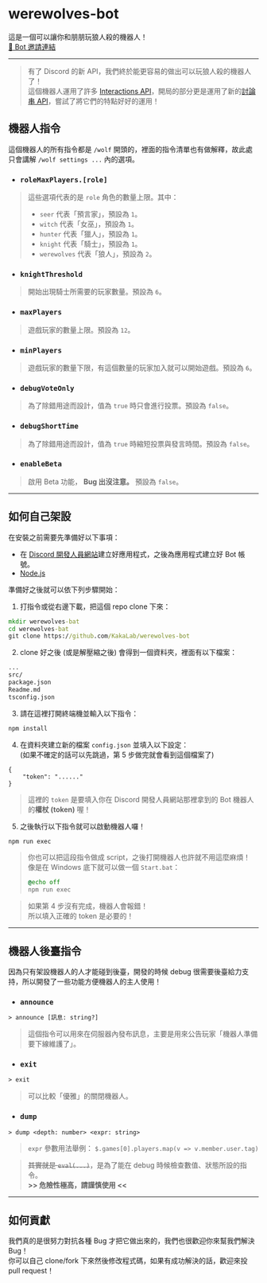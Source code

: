 # werewolves-bot
這是一個可以讓你和朋朋玩狼人殺的機器人！\
[🔗 Bot 邀請連結](https://discord.com/api/oauth2/authorize?client_id=872299329040310345&permissions=8&scope=applications.commands%20bot)

---

> 有了 Discord 的新 API，我們終於能更容易的做出可以玩狼人殺的機器人了！\
這個機器人運用了許多 [Interactions API](https://discord.com/developers/docs/interactions/message-components)，開局的部分更是運用了新的[討論串 API](https://discord.com/developers/docs/resources/channel#start-thread-with-message)，嘗試了將它們的特點好好的運用！

## 機器人指令
這個機器人的所有指令都是 `/wolf` 開頭的，裡面的指令清單也有做解釋，故此處只會講解 `/wolf settings ...` 內的選項。

* ### `roleMaxPlayers.[role]`
> 這些選項代表的是 `role` 角色的數量上限。其中：
> * `seer` 代表「預言家」，預設為 `1`。
> * `witch` 代表「女巫」，預設為 `1`。
> * `hunter` 代表「獵人」，預設為 `1`。
> * `knight` 代表「騎士」，預設為 `1`。
> * `werewolves` 代表「狼人」，預設為 `2`。

* ### `knightThreshold`
> 開始出現騎士所需要的玩家數量。預設為 `6`。

* ### `maxPlayers`
> 遊戲玩家的數量上限。預設為 `12`。

* ### `minPlayers`
> 遊戲玩家的數量下限，有這個數量的玩家加入就可以開始遊戲。預設為 `6`。

* ### `debugVoteOnly`
> 為了除錯用途而設計，值為 `true` 時只會進行投票。預設為 `false`。

* ### `debugShortTime`
> 為了除錯用途而設計，值為 `true` 時縮短投票與發言時間。預設為 `false`。

* ### `enableBeta`
> 啟用 Beta 功能， **Bug 出沒注意。** 預設為 `false`。

---

## 如何自己架設
在安裝之前需要先準備好以下事項：
 * 在 [Discord 開發人員網站](https://discord.com/developers/applications)建立好應用程式，之後為應用程式建立好 Bot 帳號。
 * [Node.js](https://nodejs.org/)

準備好之後就可以依下列步驟開始：

1. 打指令或從右邊下載，把這個 repo clone 下來：
```bat
mkdir werewolves-bat
cd werewolves-bat
git clone https://github.com/KakaLab/werewolves-bot
``` 

2. clone 好之後 (或是解壓縮之後) 會得到一個資料夾，裡面有以下檔案：
```txt
...
src/
package.json
Readme.md
tsconfig.json
```

3. 請在這裡打開終端機並輸入以下指令：
```bat
npm install
```

4. 在資料夾建立新的檔案 `config.json` 並填入以下設定：\
   (如果不確定的話可以先跳過，第 5 步做完就會看到這個檔案了)
```jsonc
{
    "token": "......"
}
```
> 這裡的 `token` 是要填入你在 Discord 開發人員網站那裡拿到的 Bot 機器人的**權杖 (token)** 喔！

5. 之後執行以下指令就可以啟動機器人囉！
```bat
npm run exec
```
> 你也可以把這段指令做成 script，之後打開機器人也許就不用這麼麻煩！
> 像是在 Windows 底下就可以做一個 `Start.bat`：
> ```bat
> @echo off
> npm run exec
> ```

> 如果第 4 步沒有完成，機器人會報錯！\
  所以填入正確的 token 是必要的！

---

## 機器人後臺指令
因為只有架設機器人的人才能碰到後臺，開發的時候 debug 很需要後臺給力支持，所以開發了一些功能方便機器人的主人使用！

* ### `announce`
```txt
> announce [訊息: string?]
```
> 這個指令可以用來在伺服器內發布訊息，主要是用來公告玩家「機器人準備要下線維護了」。

* ### `exit`
```txt
> exit
```
> 可以比較「優雅」的關閉機器人。

* ### `dump`
```txt
> dump <depth: number> <expr: string>
```
> `expr` 參數用法舉例： `$.games[0].players.map(v => v.member.user.tag)`

> ~~其實就是 `eval(...)`~~，是為了能在 debug 時候檢查數值、狀態所設的指令。\
> **>> 危險性極高，請謹慎使用 <<**

---

## 如何貢獻
我們真的是很努力對抗各種 Bug 才把它做出來的，我們也很歡迎你來幫我們解決 Bug！\
你可以自己 clone/fork 下來然後修改程式碼，如果有成功解決的話，歡迎來投 pull request！
